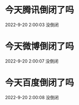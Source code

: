 # 今天腾讯倒闭了吗

2022-9-20 2:00:03 没倒闭

# 今天微博倒闭了吗

2022-9-20 2:00:07 没倒闭

# 今天百度倒闭了吗

2022-9-20 2:00:08 没倒闭


